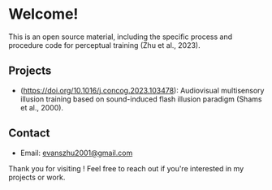 # Welcome!
This is an open source material, including the specific process and procedure code for perceptual training (Zhu et al., 2023).

## Projects
- (https://doi.org/10.1016/j.concog.2023.103478): Audiovisual multisensory illusion training based on sound-induced flash illusion paradigm (Shams et al., 2000).


## Contact

- Email: evanszhu2001@gmail.com

Thank you for visiting ! Feel free to reach out if you're interested in my projects or work.
